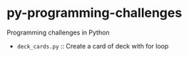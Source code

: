 # py-programming-challenges
Programming challenges in Python

- `deck_cards.py`
:: Create a card of deck with for loop
